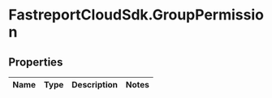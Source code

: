 # FastreportCloudSdk.GroupPermission

## Properties

Name | Type | Description | Notes
------------ | ------------- | ------------- | -------------


